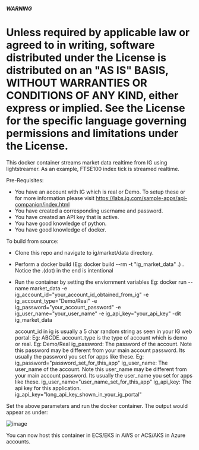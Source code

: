 ***WARNING***
#  Unless required by applicable law or agreed to in writing, software distributed under the License is distributed on an "AS IS" BASIS, WITHOUT WARRANTIES OR CONDITIONS OF ANY KIND, either express or implied. See the License for the specific language governing permissions and limitations under the License.

This docker container streams market data realtime from IG using lightstreamer. As an example, FTSE100 index tick is streamed realtime.

Pre-Requisites:
- You have an account with IG which is real or Demo. To setup these or for more information please visit https://labs.ig.com/sample-apps/api-companion/index.html
- You have created a corresponding username and password.
- You have created an API key that is active.
- You have good knowledge of python.
- You have good knowledge of docker.

To build from source:
- Clone this repo and navigate to ig/market/data directory.
- Perform a docker build (Eg: docker build --rm -t "ig_market_data" .) . Notice the .(dot) in the end is intentional
- Run the container by setting the enviornment variables
  Eg: docker run --name market_data -e ig_account_id="your_account_id_obtained_from_ig" -e ig_account_type="Demo/Real" -e ig_password="your_account_password" -e ig_user_name="your_user_name" -e ig_api_key="your_api_key" -dit ig_market_data
  
  account_id in ig is usually a 5 char random string as seen in your IG web portal: Eg: ABCDE. 
  account_type is the type of account which is demo or real. Eg:  Demo/Real
  ig_password: The password of the account. Note this password may be different from your main account password. Its usually the password you set for apps like these. Eg: ig_password="password_set_for_this_app"
  ig_user_name: The user_name of the account. Note this user_name may be different from your main account password. Its usually the user_name you set for apps like these. ig_user_name="user_name_set_for_this_app"
  ig_api_key: The api key for this application. ig_api_key="long_api_key_shown_in_your_ig_portal"

Set the above parameters and run the docker container. The output would appear as under:

![image](https://user-images.githubusercontent.com/55232057/85843036-81464700-b798-11ea-9e0e-f5834b9f1452.png)

You can now host this container in ECS/EKS in AWS or ACS/AKS in Azure accounts.

